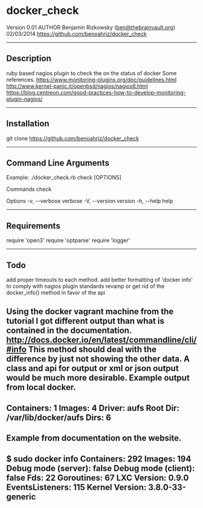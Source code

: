 docker_check
============
Version 0.01
AUTHOR Benjamin Rizkowsky (ben@thebrainvault.org) 02/03/2014
https://github.com/benoahriz/docker_check

----------------------
Description
----------------------

ruby based nagios plugin to check the on the status of docker
Some references.
https://www.monitoring-plugins.org/doc/guidelines.html
http://www.kernel-panic.it/openbsd/nagios/nagios6.html
https://blog.centreon.com/good-practices-how-to-develop-monitoring-plugin-nagios/

----------------------
Installation
----------------------
git clone https://github.com/benoahriz/docker_check

----------------------
Command Line Arguments
----------------------
Example: ./docker_check.rb check [OPTIONS]

Commands
check

Options
    -v, --verbose                    verbose
    -V, --version                    version
    -h, --help                       help

----------------------
Requirements
----------------------
require 'open3'
require 'optparse'
require 'logger'

----------------------
Todo
----------------------
add proper timeouts to each method.
add better formatting of 'docker info' to comply with nagios plugin standards
revamp or get rid of the docker_info() method in favor of the api

Using the docker vagrant machine from the tutorial I got different output than what is contained in the documentation.
http://docs.docker.io/en/latest/commandline/cli/#info
This method should deal with the difference by just not showing the other data.  A class and api for output or xml or json output would be much more desirable.
Example output from local docker.
--------------
Containers: 1
Images: 4
Driver: aufs
 Root Dir: /var/lib/docker/aufs
 Dirs: 6
-------------
Example from documentation on the website.
------------
$ sudo docker info
Containers: 292
Images: 194
Debug mode (server): false
Debug mode (client): false
Fds: 22
Goroutines: 67
LXC Version: 0.9.0
EventsListeners: 115
Kernel Version: 3.8.0-33-generic
------------


